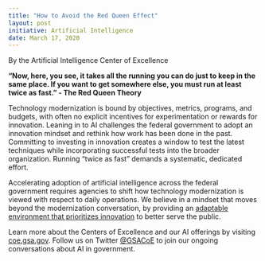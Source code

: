 ```yaml
---
title: "How to Avoid the Red Queen Effect"
layout: post
initiative: Artificial Intelligence
date: March 17, 2020
---
```

By the Artificial Intelligence Center of Excellence

**“Now, here, you see, it takes all the running you can do just to keep in the same place. If you want to get somewhere else, you
must run at least twice as fast.” - The Red Queen Theory**

Technology modernization is bound by objectives, metrics, programs, and budgets, with often no explicit incentives for experimentation 
or rewards for innovation. Leaning in to AI challenges the federal government to adopt an innovation mindset and rethink how 
work has been done in the past. Committing to  investing in innovation creates a window to test the latest techniques while 
incorporating successful tests into the broader organization. Running “twice as fast” demands a systematic, dedicated effort.
 
Accelerating adoption of artificial intelligence across the federal government requires agencies to shift how technology modernization
is viewed with respect to daily operations. We believe in a mindset that moves beyond the modernization conversation, by providing 
an <a href="https://www.gsa.gov/blog/2020/02/20/moving-beyond-modernization-adapt-to-better-serve-the-public">adaptable environment that prioritizes innovation</a> to better serve the public.

Learn more about the Centers of Excellence and our AI offerings by visiting <a href="https://coe.gsa.gov/">coe.gsa.gov</a>. Follow us on Twitter <a href="https://twitter.com/GSACoE">@GSACoE</a> to join our ongoing conversations about AI in government.

